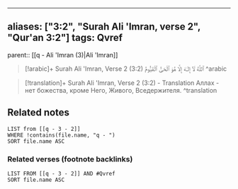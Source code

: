 
---
aliases: ["3:2", "Surah Ali 'Imran, verse 2", "Qur'an 3:2"]
tags: Qvref
---

parent:: [[q - Ali 'Imran (3)|Ali 'Imran]]

> [!arabic]+ Surah Ali 'Imran, Verse 2 (3:2)
> <span class="quran-arabic">ٱللَّهُ لَآ إِلَـٰهَ إِلَّا هُوَ ٱلْحَىُّ ٱلْقَيُّومُ</span>
^arabic

> [!translation]+ Surah Ali 'Imran, Verse 2 (3:2) - Translation
> Аллах - нет божества, кроме Него, Живого, Вседержителя.
^translation



## Related notes
```dataview
LIST from [[q - 3 - 2]]
WHERE !contains(file.name, "q - ")
SORT file.name ASC
```

### Related verses (footnote backlinks)
```dataview
LIST FROM [[q - 3 - 2]] AND #Qvref
SORT file.name ASC
```

